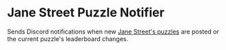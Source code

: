 # Jane Street Puzzle Notifier

Sends Discord notifications when new [Jane Street's puzzles](https://www.janestreet.com/puzzles/) are posted
or the current puzzle's leaderboard changes.
